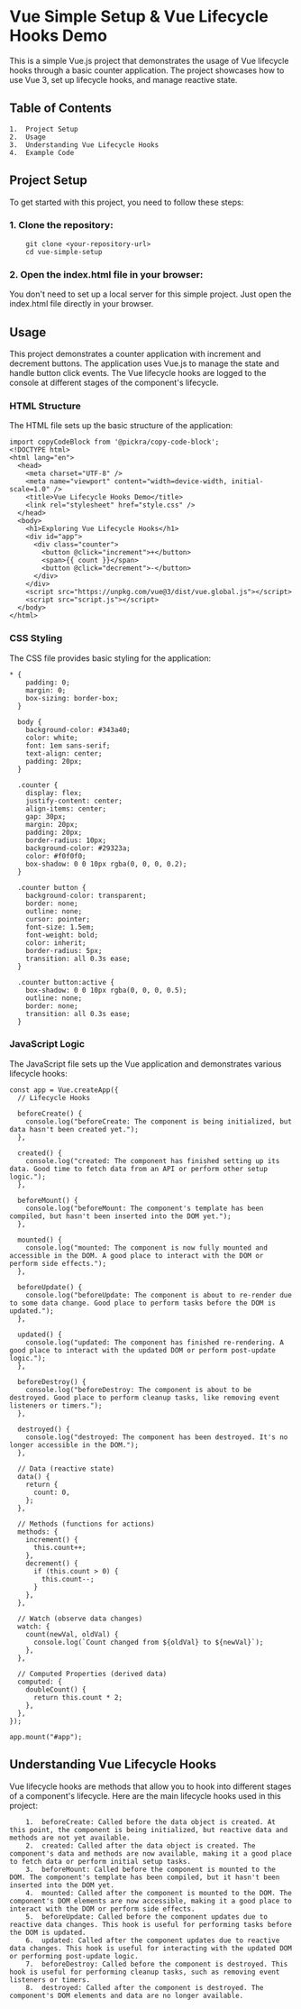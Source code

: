 # Vue Simple Setup & Vue Lifecycle Hooks Demo

This is a simple Vue.js project that demonstrates the usage of Vue lifecycle hooks through a basic counter application. The project showcases how to use Vue 3, set up lifecycle hooks, and manage reactive state.
## Table of Contents

    1.	Project Setup
    2.	Usage
    3.	Understanding Vue Lifecycle Hooks
    4.	Example Code


## Project Setup

To get started with this project, you need to follow these steps:

   ### 1.	Clone the repository:
        git clone <your-repository-url>
        cd vue-simple-setup
   ### 2.	Open the index.html file in your browser: 
   You don't need to set up a local server for this simple project. Just open the index.html file directly in your browser.

## Usage

This project demonstrates a counter application with increment and decrement buttons. The application uses Vue.js to manage the state and handle button click events. The Vue lifecycle hooks are logged to the console at different stages of the component's lifecycle.

### HTML Structure

The HTML file sets up the basic structure of the application:

```
import copyCodeBlock from '@pickra/copy-code-block';
<!DOCTYPE html>
<html lang="en">
  <head>
    <meta charset="UTF-8" />
    <meta name="viewport" content="width=device-width, initial-scale=1.0" />
    <title>Vue Lifecycle Hooks Demo</title>
    <link rel="stylesheet" href="style.css" />
  </head>
  <body>
    <h1>Exploring Vue Lifecycle Hooks</h1>
    <div id="app">
      <div class="counter">
        <button @click="increment">+</button>
        <span>{{ count }}</span>
        <button @click="decrement">-</button>
      </div>
    </div>
    <script src="https://unpkg.com/vue@3/dist/vue.global.js"></script>
    <script src="script.js"></script>
  </body>
</html>
 ```

### CSS Styling

The CSS file provides basic styling for the application:

```
* {
    padding: 0;
    margin: 0;
    box-sizing: border-box;
  }
  
  body {
    background-color: #343a40;
    color: white;
    font: 1em sans-serif;
    text-align: center;
    padding: 20px;
  }
  
  .counter {
    display: flex;
    justify-content: center;
    align-items: center;
    gap: 30px;
    margin: 20px;
    padding: 20px;
    border-radius: 10px;
    background-color: #29323a;
    color: #f0f0f0;
    box-shadow: 0 0 10px rgba(0, 0, 0, 0.2);
  }
  
  .counter button {
    background-color: transparent;
    border: none;
    outline: none;
    cursor: pointer;
    font-size: 1.5em;
    font-weight: bold;
    color: inherit;
    border-radius: 5px;
    transition: all 0.3s ease;
  }
  
  .counter button:active {
    box-shadow: 0 0 10px rgba(0, 0, 0, 0.5);
    outline: none;
    border: none;
    transition: all 0.3s ease;
  }

  ```

### JavaScript Logic

The JavaScript file sets up the Vue application and demonstrates various lifecycle hooks:

```
const app = Vue.createApp({
  // Lifecycle Hooks

  beforeCreate() {
    console.log("beforeCreate: The component is being initialized, but data hasn't been created yet.");
  },

  created() {
    console.log("created: The component has finished setting up its data. Good time to fetch data from an API or perform other setup logic.");
  },

  beforeMount() {
    console.log("beforeMount: The component's template has been compiled, but hasn't been inserted into the DOM yet.");
  },

  mounted() {
    console.log("mounted: The component is now fully mounted and accessible in the DOM. A good place to interact with the DOM or perform side effects.");
  },

  beforeUpdate() {
    console.log("beforeUpdate: The component is about to re-render due to some data change. Good place to perform tasks before the DOM is updated.");
  },

  updated() {
    console.log("updated: The component has finished re-rendering. A good place to interact with the updated DOM or perform post-update logic.");
  },

  beforeDestroy() {
    console.log("beforeDestroy: The component is about to be destroyed. Good place to perform cleanup tasks, like removing event listeners or timers.");
  },

  destroyed() {
    console.log("destroyed: The component has been destroyed. It's no longer accessible in the DOM.");
  },

  // Data (reactive state)
  data() {
    return {
      count: 0,
    };
  },

  // Methods (functions for actions)
  methods: {
    increment() {
      this.count++;
    },
    decrement() {
      if (this.count > 0) {
        this.count--;
      }
    },
  },

  // Watch (observe data changes)
  watch: {
    count(newVal, oldVal) {
      console.log(`Count changed from ${oldVal} to ${newVal}`);
    },
  },

  // Computed Properties (derived data)
  computed: {
    doubleCount() {
      return this.count * 2;
    },
  },
});

app.mount("#app");

```




## Understanding Vue Lifecycle Hooks

Vue lifecycle hooks are methods that allow you to hook into different stages of a component's lifecycle. Here are the main lifecycle hooks used in this project:

        1.	beforeCreate: Called before the data object is created. At this point, the component is being initialized, but reactive data and methods are not yet available.
        2.	created: Called after the data object is created. The component's data and methods are now available, making it a good place to fetch data or perform initial setup tasks.
        3.	beforeMount: Called before the component is mounted to the DOM. The component's template has been compiled, but it hasn't been inserted into the DOM yet.
        4.	mounted: Called after the component is mounted to the DOM. The component's DOM elements are now accessible, making it a good place to interact with the DOM or perform side effects.
        5.	beforeUpdate: Called before the component updates due to reactive data changes. This hook is useful for performing tasks before the DOM is updated.
        6.	updated: Called after the component updates due to reactive data changes. This hook is useful for interacting with the updated DOM or performing post-update logic.
        7.	beforeDestroy: Called before the component is destroyed. This hook is useful for performing cleanup tasks, such as removing event listeners or timers.
        8.	destroyed: Called after the component is destroyed. The component's DOM elements and data are no longer available.

